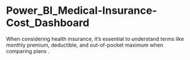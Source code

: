 # Power_BI_Medical-Insurance-Cost_Dashboard
When considering health insurance, it’s essential to understand terms like monthly premium, deductible, and out-of-pocket maximum when comparing plans . 
